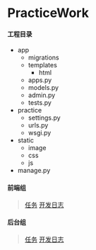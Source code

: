 # PracticeWork

#### 工程目录
* app
    * migrations
    * templates
        * html
    * apps.py
    * models.py
    * admin.py
    * tests.py
* practice
    * settings.py
    * urls.py
    * wsgi.py
* static
    * image
    * css
    * js
* manage.py

#### 前端组
> [任务](develop_log/front_end_mission.md)
> [开发日志](develop_log/front_end_log.md)

#### 后台组
> [任务](develop_log/backstage_mission.md)
> [开发日志](develop_log/backstage_log.md)